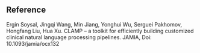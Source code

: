 ## Reference
Ergin Soysal, Jingqi Wang, Min Jiang, Yonghui Wu, Serguei Pakhomov, Hongfang Liu, Hua Xu. CLAMP – a toolkit for efficiently building customized clinical natural language processing pipelines. JAMIA, Doi: 10.1093/jamia/ocx132
